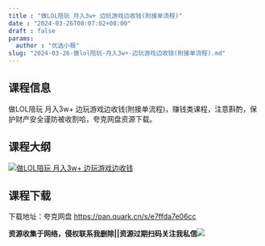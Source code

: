 ```yaml
---
title : "做LOL陪玩 月入3w+ 边玩游戏边收钱(附接单流程)"
date : "2024-03-26T08:07:02+08:00"
draft : false
params:
  author : "优选小报"
slug: "2024-03-26-做lol陪玩-月入3w+-边玩游戏边收钱(附接单流程).md"
---
```


## 课程信息

做LOL陪玩 月入3w+ 边玩游戏边收钱(附接单流程)，赚钱类课程，注意斟酌，保护财产安全谨防被收割哈，夸克网盘资源下载。

## 课程大纲

[![做LOL陪玩 月入3w+
边玩游戏边收钱](//img7-1.zhekoulieshou.com/mmbiz_jpg/iaHBVewvSIbAOP5MwRmNQ8SEEaPPgBToclH26gvPk9W2onib0ogluSmjwiaDyFxoSONnlwyEOKDJLntdAAH9odBXA/0)](//img7-1.zhekoulieshou.com/mmbiz_jpg/iaHBVewvSIbAOP5MwRmNQ8SEEaPPgBToclH26gvPk9W2onib0ogluSmjwiaDyFxoSONnlwyEOKDJLntdAAH9odBXA/0)

## 课程下载

下载地址：夸克网盘 https://pan.quark.cn/s/e7ffda7e06cc

**资源收集于网络，侵权联系我删除||资源过期扫码关注我私信**![](//img7-1.zhekoulieshou.com/mmbiz_jpg/iaHBVewvSIbAjcr9g6TlCXSfiaDqkbzuEzp207hVzPqT4YGQOAazQ1KNHCeACbia5Lzq4Ckwibe48iar1q7lgVP1o3w/640?wx_fmt=jpeg&from=appmsg)


